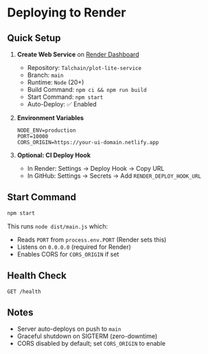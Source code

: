 # Deploying to Render

## Quick Setup

1. **Create Web Service** on [Render Dashboard](https://dashboard.render.com/)
   - Repository: `Talchain/plot-lite-service`
   - Branch: `main`
   - Runtime: `Node` (20+)
   - Build Command: `npm ci && npm run build`
   - Start Command: `npm start`
   - Auto-Deploy: ✅ Enabled

2. **Environment Variables**
   ```
   NODE_ENV=production
   PORT=10000
   CORS_ORIGIN=https://your-ui-domain.netlify.app
   ```

3. **Optional: CI Deploy Hook**
   - In Render: Settings → Deploy Hook → Copy URL
   - In GitHub: Settings → Secrets → Add `RENDER_DEPLOY_HOOK_URL`

## Start Command
```bash
npm start
```
This runs `node dist/main.js` which:
- Reads `PORT` from `process.env.PORT` (Render sets this)
- Listens on `0.0.0.0` (required for Render)
- Enables CORS for `CORS_ORIGIN` if set

## Health Check
```
GET /health
```

## Notes
- Server auto-deploys on push to `main`
- Graceful shutdown on SIGTERM (zero-downtime)
- CORS disabled by default; set `CORS_ORIGIN` to enable

